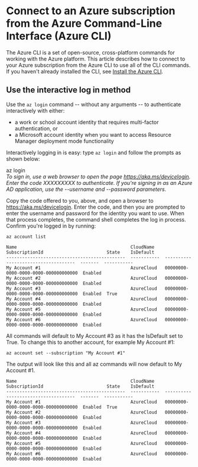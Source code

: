 # Connect to an Azure subscription from the Azure Command-Line Interface (Azure CLI)

The Azure CLI is a set of open-source, cross-platform commands for working with the Azure platform. This article describes how to connect to your Azure subscription from the Azure CLI to use all of the CLI commands. If you haven't already installed the CLI, see [Install the Azure CLI](https://docs.microsoft.com/en-us/cli/azure/install-azure-cli).

## Use the interactive log in method

Use the `az login` command -- without any arguments -- to authenticate interactively with either:

- a work or school account identity that requires multi-factor authentication, or
- a Microsoft account identity when you want to access Resource Manager deployment mode functionality

Interactively logging in is easy: type `az login` and follow the prompts as shown below:

az login                                                                                                                                                                                         
*To sign in, use a web browser to open the page https://aka.ms/devicelogin. Enter the code XXXXXXXXX to authenticate. If you're signing in as an Azure AD application, use the --username and --password parameters.*

Copy the code offered to you, above, and open a browser to https://aka.ms/devicelogin. Enter the code, and then you are prompted to enter the username and password for the identity you want to use. When that process completes, the command shell completes the log in process. Confirm you're logged in by running:

```
az account list
```

```
Name                                           CloudName    SubscriptionId                        State    IsDefault
---------------------------------------------  -----------  ------------------------------------  -------  -----------
My Account #1                                  AzureCloud   00000000-0000-0000-0000-000000000000  Enabled
My Account #2                                  AzureCloud   00000000-0000-0000-0000-000000000000  Enabled
My Account #3                                  AzureCloud   00000000-0000-0000-0000-000000000000  Enabled  True
My Account #4                                  AzureCloud   00000000-0000-0000-0000-000000000000  Enabled
My Account #5                                  AzureCloud   00000000-0000-0000-0000-000000000000  Enabled
My Account #6                                  AzureCloud   00000000-0000-0000-0000-000000000000  Enabled
```

All commands will default to My Account #3 as it has the IsDefault set to True.  To change this to another account, for example My Account #1:

```
az account set --subscription "My Account #1"
```

The output will look like this and all az commands will now default to My Account #1.

```
Name                                           CloudName    SubscriptionId                        State    IsDefault
---------------------------------------------  -----------  ------------------------------------  -------  -----------
My Account #1                                  AzureCloud   00000000-0000-0000-0000-000000000000  Enabled  True
My Account #2                                  AzureCloud   00000000-0000-0000-0000-000000000000  Enabled
My Account #3                                  AzureCloud   00000000-0000-0000-0000-000000000000  Enabled  
My Account #4                                  AzureCloud   00000000-0000-0000-0000-000000000000  Enabled
My Account #5                                  AzureCloud   00000000-0000-0000-0000-000000000000  Enabled
My Account #6                                  AzureCloud   00000000-0000-0000-0000-000000000000  Enabled
```